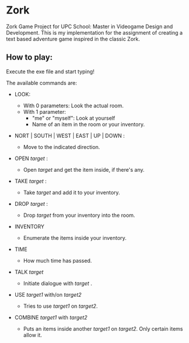 # Zork
Zork Game Project for UPC School: Master in Videogame Design and Development.
This is my implementation for the assignment of creating a text based adventure
game inspired in the classic Zork.

## How to play:

Execute the exe file and start typing!

The available commands are:

* LOOK: 
  * With 0 parameters: Look the actual room.
  * With 1 parameter:
    * "me" or "myself": Look at yourself
    * Name of an item in the room or your inventory.   
    
* NORT | SOUTH | WEST | EAST | UP | DOWN :
  * Move to the indicated direction.
  
* OPEN _target_ :
  * Open _target_ and get the item inside, if there's any.
  
* TAKE _target_ :
  * Take _target_ and add it to your inventory.
  
* DROP _target_ :
  * Drop _target_ from your inventory into the room.
  
* INVENTORY
  * Enumerate the items inside your inventory.
  
* TIME
  * How much time has passed.
  
* TALK _target_
  * Initiate dialogue with _target_ .
  
* USE _target1_ with/on _target2_
  * Tries to use _target1_ on _target2_.

* COMBINE _target1_ with _target2_
  * Puts an items inside another _target1_ on _target2_. Only certain items allow it.
  
